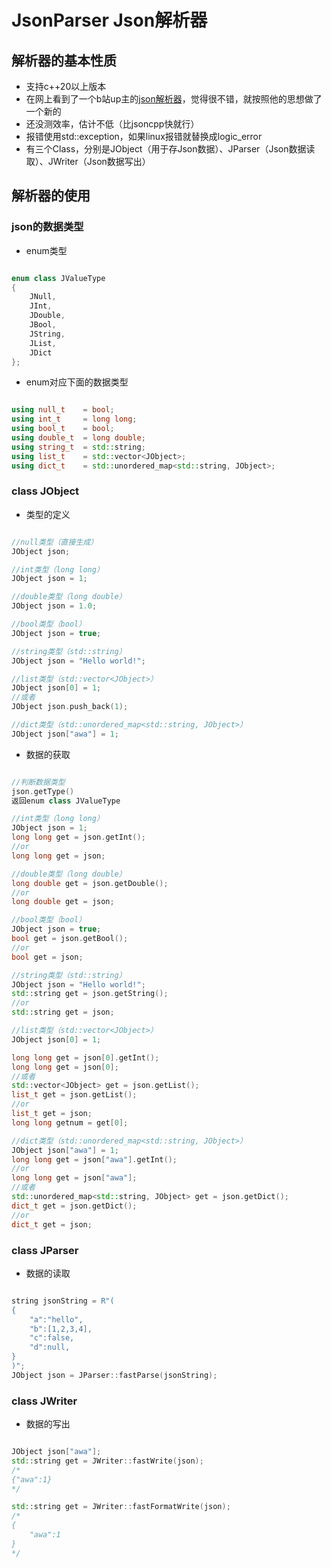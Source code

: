 ﻿# JsonParser Json解析器

## 解析器的基本性质
- 支持c++20以上版本
- 在网上看到了一个b站up主的[json解析器](https://github.com/ACking-you/MyUtil/tree/master/json-parser)，觉得很不错，就按照他的思想做了一个新的
- 还没测效率，估计不低（比jsoncpp快就行）
- 报错使用std::exception，如果linux报错就替换成logic_error
- 有三个Class，分别是JObject（用于存Json数据）、JParser（Json数据读取）、JWriter（Json数据写出）

## 解析器的使用
### json的数据类型
- enum类型
```cpp

enum class JValueType
{
	JNull,
	JInt,
	JDouble,
	JBool,
	JString,
	JList,
	JDict
};
```
- enum对应下面的数据类型
```cpp

using null_t 	= bool;
using int_t 	= long long;
using bool_t 	= bool;
using double_t 	= long double;
using string_t 	= std::string;
using list_t 	= std::vector<JObject>;
using dict_t 	= std::unordered_map<std::string, JObject>;
```

### class JObject
- 类型的定义
```cpp

//null类型（直接生成）
JObject json;

//int类型（long long）
JObject json = 1;

//double类型（long double）
JObject json = 1.0;

//bool类型（bool）
JObject json = true;

//string类型（std::string）
JObject json = "Hello world!";

//list类型（std::vector<JObject>）
JObject json[0] = 1;
//或者
JObject json.push_back(1);

//dict类型（std::unordered_map<std::string, JObject>）
JObject json["awa"] = 1;
```
- 数据的获取
```cpp

//判断数据类型
json.getType()
返回enum class JValueType

//int类型（long long）
JObject json = 1;
long long get = json.getInt();
//or
long long get = json;

//double类型（long double）
long double get = json.getDouble();
//or
long double get = json;

//bool类型（bool）
JObject json = true;
bool get = json.getBool();
//or
bool get = json;

//string类型（std::string）
JObject json = "Hello world!";
std::string get = json.getString();
//or
std::string get = json;

//list类型（std::vector<JObject>）
JObject json[0] = 1;

long long get = json[0].getInt();
long long get = json[0];
//或者
std::vector<JObject> get = json.getList();
list_t get = json.getList();
//or
list_t get = json;
long long getnum = get[0];

//dict类型（std::unordered_map<std::string, JObject>）
JObject json["awa"] = 1;
long long get = json["awa"].getInt();
//or
long long get = json["awa"];
//或者
std::unordered_map<std::string, JObject> get = json.getDict();
dict_t get = json.getDict();
//or
dict_t get = json;
```

### class JParser
- 数据的读取
```cpp

string jsonString = R"(
{
    "a":"hello",
    "b":[1,2,3,4],
    "c":false,
    "d":null,
}
)";
JObject json = JParser::fastParse(jsonString);
```

### class JWriter
- 数据的写出
```cpp

JObject json["awa"];
std::string get = JWriter::fastWrite(json);
/*
{"awa":1}
*/

std::string get = JWriter::fastFormatWrite(json);
/*
{
	"awa":1
}
*/
```
